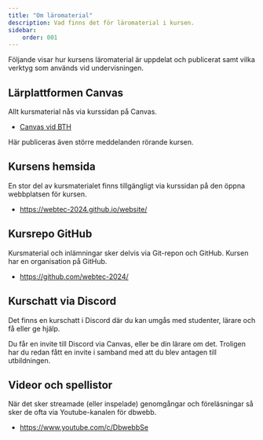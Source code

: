 ```yaml
---
title: "Om läromaterial" 
description: Vad finns det för läromaterial i kursen.
sidebar:
    order: 001
---
```


Följande visar hur kursens läromaterial är uppdelat och publicerat samt vilka verktyg som används vid undervisningen.



## Lärplattformen Canvas

Allt kursmaterial nås via kurssidan på Canvas.

* [Canvas vid BTH](https://bth.se/canvas)

Här publiceras även större meddelanden rörande kursen.



## Kursens hemsida

En stor del av kursmaterialet finns tillgängligt via kurssidan på den öppna webbplatsen för kursen.

* https://webtec-2024.github.io/website/



## Kursrepo GitHub

Kursmaterial och inlämningar sker delvis via Git-repon och GitHub. Kursen har en organisation på GitHub.

* https://github.com/webtec-2024/



## Kurschatt via Discord

Det finns en kurschatt i Discord där du kan umgås med studenter, lärare och få eller ge hjälp.

Du får en invite till Discord via Canvas, eller be din lärare om det. Troligen har du redan fått en invite i samband med att du blev antagen till utbildningen.



## Videor och spellistor

När det sker streamade (eller inspelade) genomgångar och föreläsningar så sker de ofta via Youtube-kanalen för dbwebb.

* https://www.youtube.com/c/DbwebbSe
